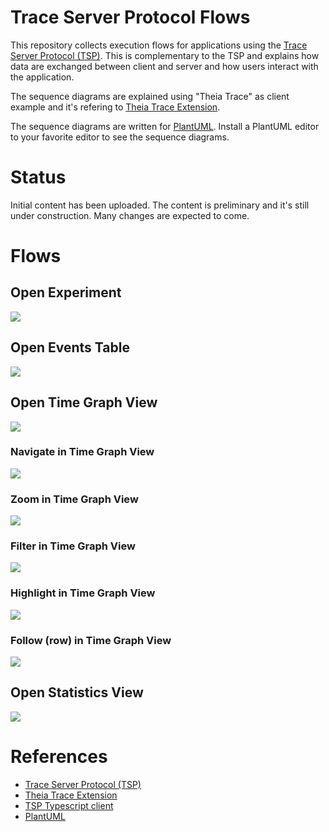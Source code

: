 # Trace Server Protocol Flows
This repository collects execution flows for applications using the [Trace Server Protocol (TSP)](https://github.com/theia-ide/trace-server-protocol). This is complementary to the TSP and explains how data are exchanged between client and server and how users interact with the application. 

The sequence diagrams are explained using "Theia Trace" as client example and it's refering to [Theia Trace Extension](https://github.com/theia-ide/theia-trace-extension). 

The sequence diagrams are written for [PlantUML](https://plantuml.com/). Install a PlantUML editor to your favorite editor to see the sequence diagrams.

# Status
Initial content has been uploaded. The content is preliminary and it's still under construction. Many changes are expected to come. 

# Flows

## Open Experiment 
![](http://www.plantuml.com/plantuml/proxy?src=https://raw.githubusercontent.com/bhufmann/trace-server-protocol/flows/doc/open-experiment.plantuml)

## Open Events Table
![](http://www.plantuml.com/plantuml/proxy?src=https://raw.githubusercontent.com/bhufmann/trace-server-protocol/flows/doc/open-events-table.plantuml)

## Open Time Graph View
![](http://www.plantuml.com/plantuml/proxy?src=https://raw.githubusercontent.com/bhufmann/trace-server-protocol/flows/doc/open-timegraph-view.plantuml)

### Navigate in Time Graph View
![](http://www.plantuml.com/plantuml/proxy?src=https://raw.githubusercontent.com/bhufmann/trace-server-protocol/flows/doc/navigate-timegraph-view.plantuml)

### Zoom in Time Graph View
![](http://www.plantuml.com/plantuml/proxy?src=https://raw.githubusercontent.com/bhufmann/trace-server-protocol/flows/doc/zoom-timegraph-view.plantuml)

### Filter in Time Graph View
![](http://www.plantuml.com/plantuml/proxy?src=https://raw.githubusercontent.com/bhufmann/trace-server-protocol/flows/doc/filter-timegraph-view.plantuml)

### Highlight in Time Graph View
![](http://www.plantuml.com/plantuml/proxy?src=https://raw.githubusercontent.com/bhufmann/trace-server-protocol/flows/doc/highlight-timegraph-view.plantuml)

### Follow (row) in Time Graph View
![](http://www.plantuml.com/plantuml/proxy?src=https://raw.githubusercontent.com/bhufmann/trace-server-protocol/flows/doc/follow-timegraph-view.plantuml)

## Open Statistics View
![](http://www.plantuml.com/plantuml/proxy?src=https://raw.githubusercontent.com/bhufmann/trace-server-protocol/flows/doc/open-statistics-tree.plantuml)

# References
- [Trace Server Protocol (TSP)](https://github.com/theia-ide/trace-server-protocol)
- [Theia Trace Extension](https://github.com/theia-ide/theia-trace-extension)
- [TSP Typescript client](https://github.com/theia-ide/tsp-typescript-client)
- [PlantUML](https://plantuml.com/)
